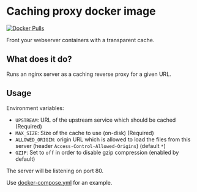 # Caching proxy docker image

[![Docker Pulls](https://img.shields.io/docker/pulls/themasterr/caching-proxy.svg)](https://hub.docker.com/r/themasterr/caching-proxy)

Front your webserver containers with a transparent cache.

## What does it do?

Runs an nginx server as a caching reverse proxy for a given URL.

## Usage

Environment variables:

- `UPSTREAM`: URL of the upstream service which should be cached (Required)
- `MAX_SIZE`: Size of the cache to use (on-disk) (Required)
- `ALLOWED_ORIGIN`: origin URL which is allowed to load the files from this server (header `Access-Control-Allowed-Origins`) (default `*`)
- `GZIP`: Set to `off` in order to disable gzip compression (enabled by default)

The server will be listening on port 80.

Use [docker-compose.yml](docker-compose.yml) for an example.
